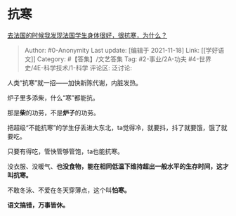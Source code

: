 # 抗寒
[去法国的时候我发现法国学生身体很好，很抗寒，为什么？](https://www.zhihu.com/question/421924384/answer/2229312166)

> Author: #0-Anonymity
> Last update: [编辑于 2021-11-18]
> Link: [[学好语文]]
> Category: #【答集】/文艺答集
> Tag: #2-事业/2A-功夫 #4-世界史/4E-科学技术/1-科学
> 评论区:
> 泛讨论:

人类“抗寒”就一招——加快新陈代谢，内脏发热。

炉子里多添柴，什么“寒”都能抗。

那是**柴**的功劳，不是**炉子**的功劳。

把超级“不能抗寒”的学生仔丢进大东北，ta觉得冷，就要抖，抖了就要饿，饿了就要吃。

只要有得吃，管快管够管饱，ta也能抗寒。

没衣服、没暖气、**也没食物，**能在相同低温下维持超出一般水平的生存时间，这才叫**抗寒。**

不敢冬泳、不爱在冬天穿薄点，这个叫**怕寒。**

**语文搞错，万事皆休。**
